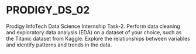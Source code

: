 # PRODIGY_DS_02
Prodigy InfoTech Data Science Internship Task-2. Perform data cleaning and exploratory data analysis (EDA) on a dataset of your choice, such as the Titanic dataset from Kaggle. Explore the relationships between variables and identify patterns and trends in the data.

